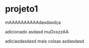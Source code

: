 # projeto1

mAAAAAAAAAAdasdasdça


adicionado asdasd
muDxszzAA


adiciasdasdasd mais coisas
  asdasdasd


